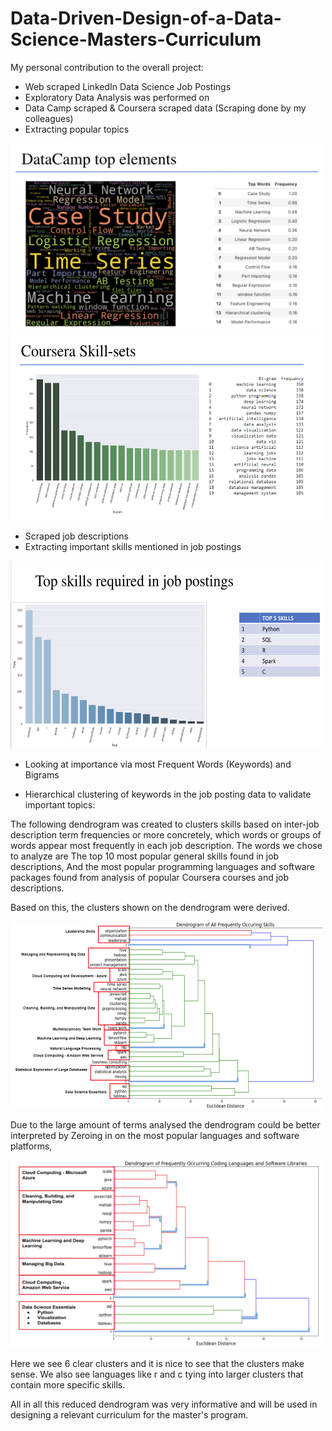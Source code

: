 # Data-Driven-Design-of-a-Data-Science-Masters-Curriculum

My personal contribution to the overall project:

- Web scraped LinkedIn Data Science Job Postings
- Exploratory Data Analysis was performed on
- Data Camp scraped & Coursera scraped data (Scraping done by my colleagues)
- Extracting popular topics

<img src="https://github.com/kamalmukhalalaty/Data-Driven-Design-of-a-Data-Science-Masters-Curriculum/blob/main/Images/datacamp_skills.png" width="500" height="300">
<img src="https://github.com/kamalmukhalalaty/Data-Driven-Design-of-a-Data-Science-Masters-Curriculum/blob/main/Images/coursera_skills.png" width="500" height="300">

- Scraped job descriptions
- Extracting important skills mentioned in job postings

<img src="https://github.com/kamalmukhalalaty/Data-Driven-Design-of-a-Data-Science-Masters-Curriculum/blob/main/Images/skills_from_jobs.png" width="500" height="300">

- Looking at importance via most Frequent Words (Keywords) and Bigrams

- Hierarchical clustering of keywords in the job posting data to validate important topics:

The following dendrogram was created to clusters skills based on inter-job description term frequencies or more concretely, which words or groups of words appear most frequently in each job description. The words we chose to analyze are The top 10 most popular general skills found in job descriptions, And the most popular programming languages and software packages found from analysis of popular Coursera courses and job descriptions.

Based on this, the clusters shown on the dendrogram were derived.

<img src="https://github.com/kamalmukhalalaty/Data-Driven-Design-of-a-Data-Science-Masters-Curriculum/blob/main/Images/dendrogram_1.png" width="500" height="300">

Due to the large amount of terms analysed the dendrogram could be better interpreted by
Zeroing in on the most popular languages and software platforms,


<img src="https://github.com/kamalmukhalalaty/Data-Driven-Design-of-a-Data-Science-Masters-Curriculum/blob/main/Images/dendrogram_2.png" width="500" height="300">

Here we see 6 clear clusters and it is nice to see that the clusters make sense. We also see languages like r and c tying into larger clusters that contain more specific skills.

All in all this reduced dendrogram was very informative and will be used in designing a relevant curriculum for the master's program.
